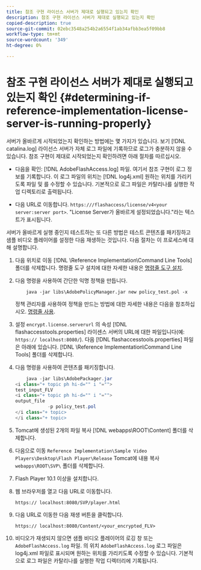 ```yaml
---
title: 참조 구현 라이선스 서버가 제대로 실행되고 있는지 확인
description: 참조 구현 라이선스 서버가 제대로 실행되고 있는지 확인
copied-description: true
source-git-commit: 02ebc3548a254b2a6554f1ab34afbb3ea5f09bb8
workflow-type: tm+mt
source-wordcount: '349'
ht-degree: 0%

---
```


# 참조 구현 라이선스 서버가 제대로 실행되고 있는지 확인 {#determining-if-reference-implementation-license-server-is-running-properly}

서버가 올바르게 시작되었는지 확인하는 방법에는 몇 가지가 있습니다. 보기 [!DNL catalina.log] 라이선스 서버가 자체 로그 파일에 기록하므로 로그가 충분하지 않을 수 있습니다. 참조 구현이 제대로 시작되었는지 확인하려면 아래 절차를 따르십시오.

* 다음을 확인: [!DNL AdobeFlashAccess.log] 파일. 여기서 참조 구현이 로그 정보를 기록합니다. 이 로그 파일의 위치는 [!DNL log4j.xml] 원하는 위치를 가리키도록 파일 및 를 수정할 수 있습니다. 기본적으로 로그 파일은 카탈리나를 실행한 작업 디렉토리로 출력됩니다.

* 다음 URL로 이동합니다. `https:///flashaccess/license/v4<your server:server port>`. &quot;License Server가 올바르게 설정되었습니다.&quot;라는 텍스트가 표시됩니다.

서버가 올바르게 실행 중인지 테스트하는 또 다른 방법은 테스트 콘텐츠를 패키징하고 샘플 비디오 플레이어를 설정한 다음 재생하는 것입니다. 다음 절차는 이 프로세스에 대해 설명합니다.

1. 다음 위치로 이동 [!DNL \Reference Implementation\Command Line Tools] 폴더를 삭제합니다. 명령줄 도구 설치에 대한 자세한 내용은 [명령줄 도구 설치](../aaxs-reference-implementations/command-line-tools/aaxs-ref-impl-command-line-overview.md#installing-the-command-line-tools).

1. 다음 명령을 사용하여 간단한 익명 정책을 만듭니다.

   ```
       java -jar libs\AdobePolicyManager.jar new policy_test.pol -x
   ```

   정책 관리자를 사용하여 정책을 만드는 방법에 대한 자세한 내용은 다음을 참조하십시오. [명령줄 사용](../aaxs-reference-implementations/command-line-tools/policy-manager/command-line-usage.md).

1. 설정 `encrypt.license.serverurl` 의 속성 [!DNL flashaccesstools.properties] 라이센스 서버의 URL에 대한 파일입니다(예: `https:// localhost:8080/`). 다음 [!DNL flashaccesstools.properties] 파일은 아래에 있습니다. [!DNL \Reference Implementation\Command Line Tools] 폴더를 삭제합니다.

1. 다음 명령을 사용하여 콘텐츠를 패키징합니다.

   ```java
       java -jar libs\AdobePackager.jar  
   <i class="+ topic ph hi-d="" i "="">
   test_input_FLV  
   <i class="+ topic ph hi-d="" i "="">
   output_file  
               -p policy_test.pol 
   </i class="+ topic> 
   </i class="+ topic>
   ```

1. Tomcat에 생성된 2개의 파일 복사 [!DNL webapps\ROOT\Content] 폴더를 삭제합니다.
1. 다음으로 이동 `Reference Implementation\Sample Video Players\Desktop\Flash Player\Release` Tomcat에 내용 복사 `webapps\ROOT\SVP\` 폴더를 삭제합니다.
1. Flash Player 10.1 이상을 설치합니다.
1. 웹 브라우저를 열고 다음 URL로 이동합니다.

   `https:// localhost:8080/SVP/player.html`
1. 다음 URL로 이동한 다음 재생 버튼을 클릭합니다.

   `https:// localhost:8080/Content/<your_encrypted_FLV>`
1. 비디오가 재생되지 않으면 샘플 비디오 플레이어의 로깅 창 또는 `AdobeFlashAccess.log` 파일. 의 위치 `AdobeFlashAccess.log` 로그 파일은 log4j.xml 파일로 표시되며 원하는 위치를 가리키도록 수정할 수 있습니다. 기본적으로 로그 파일은 카탈리나를 실행한 작업 디렉터리에 기록됩니다.

